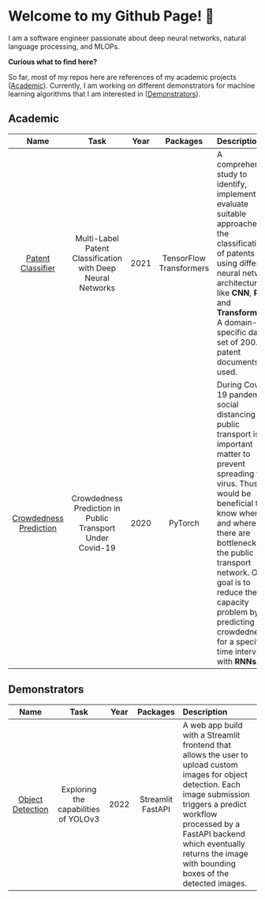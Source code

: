 # Welcome to my Github Page! 👋

I am a software engineer passionate about deep neural networks, natural language processing, and MLOPs.

**Curious what to find here?**

So far, most of my repos here are references of my academic projects ([Academic](#academic)). Currently, I am working on different demonstrators for machine learning algorithms that I am interested in ([Demonstrators](#demonstrators)).

## Academic

  | Name   | Task | Year | Packages | Description
  |:---:   | :---: | :---: | :---: |:---
  | [Patent Classifier](https://github.com/cdrc1103/PatentClassifier) | Multi-Label Patent Classification with Deep Neural Networks |2021| TensorFlow </br>Transformers |A comprehensive study to identify, implement and evaluate suitable approaches for the classification of patents using different neural network architectures like **CNN**, **RNN**, and **Transformers**. A domain-specific data set of 200.000 patent documents is used.
  | [Crowdedness Prediction](https://github.com/cdrc1103/CrowdednessPrediction) | Crowdedness Prediction in Public Transport Under Covid-19 |2020|PyTorch| During Covid-19 pandemic social distancing in public transport is an important matter to prevent spreading the virus. Thus, it would be beneficial to know when and where there are bottlenecks in the public transport network. Our goal is to reduce the capacity problem by predicting the crowdedness for a specified time interval with **RNNs**.
  
## Demonstrators

  | Name   | Task | Year | Packages|Description
  |:---:   | :---: | :---: | :---:| :---
  | [Object Detection](https://github.com/cdrc1103/ObjectDetection) | Exploring the capabilities of YOLOv3 |2022|Streamlit </br> FastAPI| A web app build with a Streamlit frontend that allows the user to upload custom images for object detection. Each image submission triggers a predict workflow processed by a FastAPI backend which eventually returns the image with bounding boxes of the detected images.
